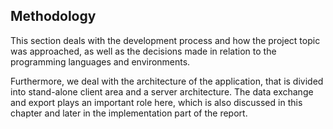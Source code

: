 ## Methodology

This section deals with the development process and how the project topic was approached, as well as the decisions made in relation to the programming languages and environments.

Furthermore, we deal with the architecture of the application, that is divided into stand-alone client area and a server architecture. The data exchange and export plays an important role here, which is also discussed in this chapter and later in the implementation part of the report.
